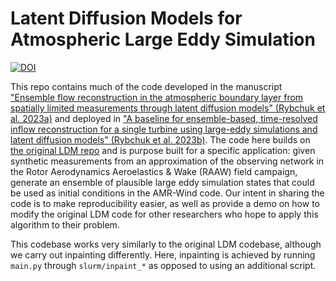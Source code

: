 # Latent Diffusion Models for Atmospheric Large Eddy Simulation
[![DOI](https://zenodo.org/badge/704639836.svg)](https://zenodo.org/doi/10.5281/zenodo.10206880)

This repo contains much of the code developed in the manuscript ["Ensemble flow reconstruction in the atmospheric boundary layer from spatially limited measurements through latent diffusion models" (Rybchuk et al. 2023a)](https://doi.org/10.1063/5.0172559) and deployed in ["A baseline for ensemble-based, time-resolved inflow reconstruction for a single turbine using large-eddy simulations and latent diffusion models" (Rybchuk et al. 2023b)](https://www.doi.org/10.1088/1742-6596/2505/1/012018). The code here builds on [the original LDM repo](https://github.com/CompVis/latent-diffusion) and is purpose built for a specific application: given synthetic measurements from an approximation of the observing network in the Rotor Aerodynamics Aeroelastics & Wake (RAAW) field campaign, generate an ensemble of plausible large eddy simulation states that could be used as initial conditions in the AMR-Wind code. Our intent in sharing the code is to make reproducibility easier, as well as provide a demo on how to modify the original LDM code for other researchers who hope to apply this algorithm to their problem.

This codebase works very similarly to the original LDM codebase, although we carry out inpainting differently. Here, inpainting is achieved by running `main.py` through `slurm/inpaint_*` as opposed to using an additional script.

